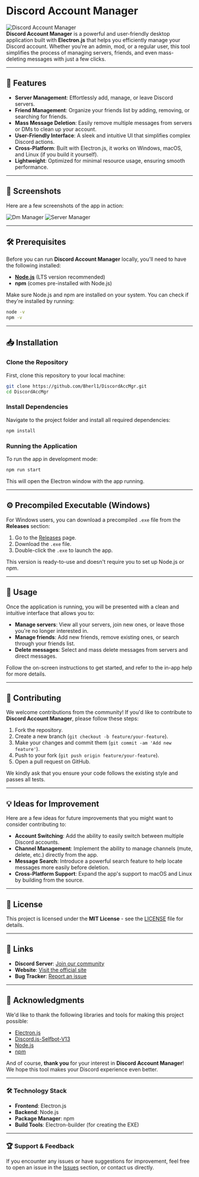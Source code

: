 # Discord Account Manager

![Discord Account Manager](https://img.shields.io/badge/Project%20Status-Active-brightgreen)  
**Discord Account Manager** is a powerful and user-friendly desktop application built with **Electron.js** that helps you efficiently manage your Discord account. Whether you're an admin, mod, or a regular user, this tool simplifies the process of managing servers, friends, and even mass-deleting messages with just a few clicks.

---

## 🚀 Features

- **Server Management**: Effortlessly add, manage, or leave Discord servers.
- **Friend Management**: Organize your friends list by adding, removing, or searching for friends.
- **Mass Message Deletion**: Easily remove multiple messages from servers or DMs to clean up your account.
- **User-Friendly Interface**: A sleek and intuitive UI that simplifies complex Discord actions.
- **Cross-Platform**: Built with Electron.js, it works on Windows, macOS, and Linux (if you build it yourself).
- **Lightweight**: Optimized for minimal resource usage, ensuring smooth performance.

---

## 📸 Screenshots

Here are a few screenshots of the app in action:

![Dm Manager](https://cdn.discordapp.com/attachments/1108882288617476096/1319694397880926260/image.png?ex=6766e4af&is=6765932f&hm=b7becbef95feaf3eee8718f35b4ccdaf0423d9e11b5240d85d54b78393d9ad0a&)
![Server Manager](https://cdn.discordapp.com/attachments/1108882288617476096/1319694440025296937/image.png?ex=6766e4b9&is=67659339&hm=fe0a9862b12a0b0dbb4d3ce495762996f15086ccb604a2ed0a5f4b176e11899b&)

---

## 🛠️ Prerequisites

Before you can run **Discord Account Manager** locally, you'll need to have the following installed:

- **[Node.js](https://nodejs.org/)** (LTS version recommended)
- **npm** (comes pre-installed with Node.js)

Make sure Node.js and npm are installed on your system. You can check if they're installed by running:

```bash
node -v
npm -v
```

---

## 📥 Installation

### Clone the Repository

First, clone this repository to your local machine:

```bash
git clone https://github.com/Bherl1/DiscordAccMgr.git
cd DiscordAccMgr
```

### Install Dependencies

Navigate to the project folder and install all required dependencies:

```bash
npm install
```

### Running the Application

To run the app in development mode:

```bash
npm run start
```

This will open the Electron window with the app running.

---

## ⚙️ Precompiled Executable (Windows)

For Windows users, you can download a precompiled `.exe` file from the **Releases** section:

1. Go to the [Releases](https://github.com/Bherl1/DiscordAccMgr/release) page.
2. Download the `.exe` file.
3. Double-click the `.exe` to launch the app.

This version is ready-to-use and doesn't require you to set up Node.js or npm.

---

## 📝 Usage

Once the application is running, you will be presented with a clean and intuitive interface that allows you to:

- **Manage servers**: View all your servers, join new ones, or leave those you're no longer interested in.
- **Manage friends**: Add new friends, remove existing ones, or search through your friends list.
- **Delete messages**: Select and mass delete messages from servers and direct messages.

Follow the on-screen instructions to get started, and refer to the in-app help for more details.

---

## 🤝 Contributing

We welcome contributions from the community! If you'd like to contribute to **Discord Account Manager**, please follow these steps:

1. Fork the repository.
2. Create a new branch (`git checkout -b feature/your-feature`).
3. Make your changes and commit them (`git commit -am 'Add new feature'`).
4. Push to your fork (`git push origin feature/your-feature`).
5. Open a pull request on GitHub.

We kindly ask that you ensure your code follows the existing style and passes all tests.

---

## 💡 Ideas for Improvement

Here are a few ideas for future improvements that you might want to consider contributing to:

- **Account Switching**: Add the ability to easily switch between multiple Discord accounts.
- **Channel Management**: Implement the ability to manage channels (mute, delete, etc.) directly from the app.
- **Message Search**: Introduce a powerful search feature to help locate messages more easily before deletion.
- **Cross-Platform Support**: Expand the app's support to macOS and Linux by building from the source.

---

## 📄 License

This project is licensed under the **MIT License** - see the [LICENSE](LICENSE) file for details.

---

## 🔗 Links

- **Discord Server**: [Join our community](https://discord.gg/7wVU2jnjey)
- **Website**: [Visit the official site](https://kroniker.fr/bherl1)
- **Bug Tracker**: [Report an issue](https://github.com/Bherl1/DiscordAccMgr/issues)

---

## 🙏 Acknowledgments

We'd like to thank the following libraries and tools for making this project possible:

- [Electron.js](https://www.electronjs.org/)
- [Discord.js-Selfbot-V13](https://www.npmjs.com/package/discord.js-selfbot-v13)
- [Node.js](https://nodejs.org/)
- [npm](https://npmjs.com/)

And of course, **thank you** for your interest in **Discord Account Manager**! We hope this tool makes your Discord experience even better.

---

### 🛠️ Technology Stack

- **Frontend**: Electron.js
- **Backend**: Node.js
- **Package Manager**: npm
- **Build Tools**: Electron-builder (for creating the EXE)

---

### 🏆 Support & Feedback

If you encounter any issues or have suggestions for improvement, feel free to open an issue in the [Issues](https://github.com/Bherl1/DiscordAccMgr/issues) section, or contact us directly.

